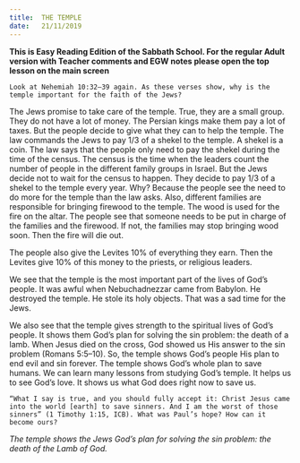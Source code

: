 ```yaml
---
title:  THE TEMPLE
date:   21/11/2019
---
```


**This is Easy Reading Edition of the Sabbath School. For the regular Adult version with Teacher comments and EGW notes please open the top lesson on the main screen** 

`Look at Nehemiah 10:32–39 again. As these verses show, why is the temple important for the faith of the Jews?`

The Jews promise to take care of the temple. True, they are a small group. They do not have a lot of money. The Persian kings make them pay a lot of taxes. But the people decide to give what they can to help the temple. The law commands the Jews to pay 1/3 of a shekel to the temple. A shekel is a coin. The law says that the people only need to pay the shekel during the time of the census. The census is the time when the leaders count the number of people in the different family groups in Israel. But the Jews decide not to wait for the census to happen. They decide to pay 1/3 of a shekel to the temple every year. Why? Because the people see the need to do more for the temple than the law asks. Also, different families are responsible for bringing firewood to the temple. The wood is used for the fire on the altar. The people see that someone needs to be put in charge of the families and the firewood. If not, the families may stop bringing wood soon. Then the fire will die out.  

The people also give the Levites 10% of everything they earn. Then the Levites give 10% of this money to the priests, or religious leaders.

We see that the temple is the most important part of the lives of God’s people. It was awful when Nebuchadnezzar came from Babylon. He destroyed the temple. He stole its holy objects. That was a sad time for the Jews. 

We also see that the temple gives strength to the spiritual lives of God’s people. It shows them God’s plan for solving the sin problem: the death of a lamb. When Jesus died on the cross, God showed us His answer to the sin problem (Romans 5:5–10). So, the temple shows God’s people His plan to end evil and sin forever. The temple shows God’s whole plan to save humans. We can learn many lessons from studying God’s temple. It helps us to see God’s love. It shows us what God does right now to save us.

`“What I say is true, and you should fully accept it: Christ Jesus came into the world [earth] to save sinners. And I am the worst of those sinners” (1 Timothy 1:15, ICB). What was Paul’s hope? How can it become ours?`

_The temple shows the Jews God’s plan for solving the sin problem: the death of the Lamb of God._